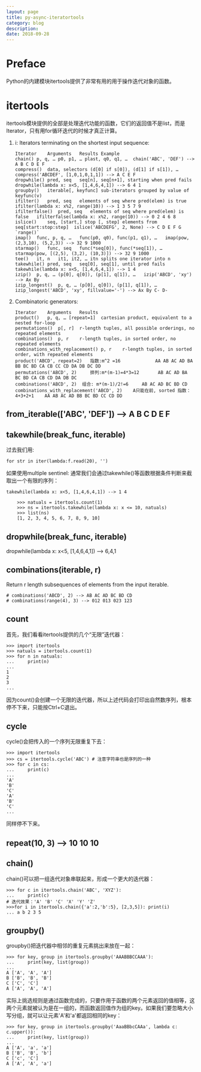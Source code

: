 ```yaml
---
layout: page
title: py-async-iteratortools
category: blog
description: 
date: 2018-09-28
---
```

# Preface

Python的内建模块itertools提供了非常有用的用于操作迭代对象的函数。

# itertools
itertools模块提供的全部是处理迭代功能的函数，它们的返回值不是list，而是Iterator，只有用for循环迭代的时候才真正计算。

1. i: Iterators terminating on the shortest input sequence:
    ```
    Iterator	Arguments	Results	Example
    chain()	p, q, …	p0, p1, … plast, q0, q1, …	chain('ABC', 'DEF') --> A B C D E F
    compress()	data, selectors	(d[0] if s[0]), (d[1] if s[1]), …	compress('ABCDEF', [1,0,1,0,1,1]) --> A C E F
    dropwhile()	pred, seq	seq[n], seq[n+1], starting when pred fails	dropwhile(lambda x: x<5, [1,4,6,4,1]) --> 6 4 1
    groupby()	iterable[, keyfunc]	sub-iterators grouped by value of keyfunc(v)	 
    ifilter()	pred, seq	elements of seq where pred(elem) is true	ifilter(lambda x: x%2, range(10)) --> 1 3 5 7 9
    ifilterfalse()	pred, seq	elements of seq where pred(elem) is false	ifilterfalse(lambda x: x%2, range(10)) --> 0 2 4 6 8
    islice()	seq, [start,] stop [, step]	elements from seq[start:stop:step]	islice('ABCDEFG', 2, None) --> C D E F G `range()`
    imap()	func, p, q, …	func(p0, q0), func(p1, q1), …	imap(pow, (2,3,10), (5,2,3)) --> 32 9 1000
    starmap()	func, seq	func(*seq[0]), func(*seq[1]), …	starmap(pow, [(2,5), (3,2), (10,3)]) --> 32 9 1000
    tee()	it, n	it1, it2, … itn splits one iterator into n	 
    takewhile()	pred, seq	seq[0], seq[1], until pred fails	takewhile(lambda x: x<5, [1,4,6,4,1]) --> 1 4
    izip()	p, q, …	(p[0], q[0]), (p[1], q[1]), …	izip('ABCD', 'xy') --> Ax By
    izip_longest()	p, q, …	(p[0], q[0]), (p[1], q[1]), …	izip_longest('ABCD', 'xy', fillvalue='-') --> Ax By C- D-
    ```
2. Combinatoric generators:
    ```
    Iterator	Arguments	Results
    product()	p, q, … [repeat=1]	cartesian product, equivalent to a nested for-loop
    permutations()	p[, r]	r-length tuples, all possible orderings, no repeated elements
    combinations()	p, r	r-length tuples, in sorted order, no repeated elements
    combinations_with_replacement()	p, r	r-length tuples, in sorted order, with repeated elements
    product('ABCD', repeat=2)   指数:m^2 =16             AA AB AC AD BA BB BC BD CA CB CC CD DA DB DC DD
    permutations('ABCD', 2)	 	排列:m*(m-1)=4*3=12	 	AB AC AD BA BC BD CA CB CD DA DB DC
    combinations('ABCD', 2)	 组合: m*(m-1)/2!=6	  AB AC AD BC BD CD
    combinations_with_replacement('ABCD', 2)	A只能在前, sorted 指数：4+3+2+1 	AA AB AC AD BB BC BD CC CD DD
    ```

## from_iterable(['ABC', 'DEF']) --> A B C D E F

## takewhile(break_func, iterable)
过去我们用:

    for str in iter(lambda:f.read(20), '')

如果使用multiple sentinel:
通常我们会通过takewhile()等函数根据条件判断来截取出一个有限的序列：
```
takewhile(lambda x: x<5, [1,4,6,4,1]) --> 1 4

	>>> natuals = itertools.count(1)
	>>> ns = itertools.takewhile(lambda x: x <= 10, natuals)
	>>> list(ns)
	[1, 2, 3, 4, 5, 6, 7, 8, 9, 10]
```

## dropwhile(break_func, iterable)
dropwhile(lambda x: x<5, [1,4,6,4,1]) --> 6,4,1

## combinations(iterable, r)
Return r length subsequences of elements from the input iterable.
```
# combinations('ABCD', 2) --> AB AC AD BC BD CD
# combinations(range(4), 3) --> 012 013 023 123
```

## count
首先，我们看看itertools提供的几个“无限”迭代器：

	>>> import itertools
	>>> natuals = itertools.count(1)
	>>> for n in natuals:
	...     print(n)
	...
	1
	2
	3
	...

因为count()会创建一个无限的迭代器，所以上述代码会打印出自然数序列，根本停不下来，只能按Ctrl+C退出。

## cycle
cycle()会把传入的一个序列无限重复下去：

	>>> import itertools
	>>> cs = itertools.cycle('ABC') # 注意字符串也是序列的一种
	>>> for c in cs:
	...     print(c)
	...
	'A'
	'B'
	'C'
	'A'
	'B'
	'C'
	...

同样停不下来。

## repeat(10, 3) --> 10 10 10

## chain()
chain()可以把一组迭代对象串联起来，形成一个更大的迭代器：

	>>> for c in itertools.chain('ABC', 'XYZ'):
	...     print(c)
	# 迭代效果：'A' 'B' 'C' 'X' 'Y' 'Z'
    >>>for i in itertools.chain({'a':2,'b':5}, [2,3,5]): print(i)
    ... a b 2 3 5

## groupby()
groupby()把迭代器中相邻的重复元素挑出来放在一起：

	>>> for key, group in itertools.groupby('AAABBBCCAAA'):
	...     print(key, list(group))
	...
	A ['A', 'A', 'A']
	B ['B', 'B', 'B']
	C ['C', 'C']
	A ['A', 'A', 'A']

实际上挑选规则是通过函数完成的，只要作用于函数的两个元素返回的值相等，这两个元素就被认为是在一组的，而函数返回值作为组的key。如果我们要忽略大小写分组，就可以让元素'A'和'a'都返回相同的key：

	>>> for key, group in itertools.groupby('AaaBBbcCAAa', lambda c: c.upper()):
	...     print(key, list(group))
	...
	A ['A', 'a', 'a']
	B ['B', 'B', 'b']
	C ['c', 'C']
	A ['A', 'A', 'a']